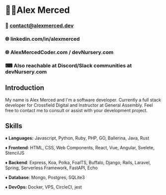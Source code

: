 # 👨‍🦱Alex Merced
### 📧 contact@alexmerced.dev
### 🌐 linkedin.com/in/alexmerced
### 🌐 AlexMercedCoder.com / devNursery.com
### ⌨ Also reachable at Discord/Slack communities at devNursery.com

## Introduction

My name is Alex Merced and I'm a software developer. Currently a full stack developer for Crossfield Digital and Instructor at General Assembly. Feel free to contact me to consult or assist with your development project.

## Skills

♦ **Languages:** Javascript, Python, Ruby, PHP, GO, Ballerina, Java, Rust

♦ **Frontend**: HTML, CSS, Web Components, React, Vue, Angular, Svelete, StencilJS

♦ **Backend**: Express, Koa, Polka, FoalTS, Buffalo, Django, Rails, Laravel, Spring, Serverless Framework, FastAPI, Echo

♦ **Database**: Mongo, Postgres, SQLite3

♦ **DevOps:** Docker, VPS, CircleCI, jest
